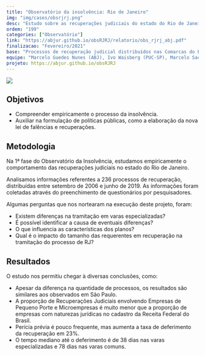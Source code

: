 ```yaml
---
title: "Observatório da insolvência: Rio de Janeiro"
img: "img/cases/obsrjrj.png"
desc: "Estudo sobre as recuperações judiciais do estado do Rio de Janeiro."
ordem: "199"
categories: ["Observatório"]
link: "https://abjur.github.io/obsRJRJ/relatorio/obs_rjrj_abj.pdf"
finalizacao: "Fevereiro/2021"
base: "Processos de recuperação judicial distribuídos nas Comarcas do Estado de Rio de Janeiro entre setembro de 2006 e junho de 2019."
equipe: "Marcelo Guedes Nunes (ABJ), Ivo Waisberg (PUC-SP), Marcelo Sacramone (PUC-SP), Juliana Bumachar, Julio Trecenti (ABJ)"
projeto: https://abjur.github.io/obsRJRJ
---
```


![](/img/cases/obsrjrj.png)

## Objetivos

- Compreender empiricamente o processo da insolvência.
- Auxiliar na formulação de políticas públicas, como a elaboração da nova lei de falências e recuperações.

## Metodologia

Na 1ª fase do Observatório da Insolvência, estudamos empiricamente o comportamento das recuperações judiciais no estado do Rio de Janeiro.

Analisamos informações referentes a 236 processos de recuperação, distribuídas entre setembro de 2006 e junho de 2019. As informações foram coletadas através do preenchimento de questionários por pesquisadores.

Algumas perguntas que nos nortearam na execução deste projeto, foram:

- Existem diferenças na tramitação em varas especializadas?
- É possível identificar a causa de eventuais diferenças?
- O que influencia as características dos planos?
- Qual é o impacto do tamanho das requerentes em recuperação na tramitação do processo de RJ?

## Resultados

O estudo nos permitiu chegar à diversas conclusões, como:

- Apesar da diferença na quantidade de processos, os resultados são similares aos observados em São Paulo.
- A proporção de Recuperações Judiciais envolvendo Empresas de Pequeno Porte e Microempresas é muito menor que a proporção de empresas com naturezas jurídicas no cadastro da Receita Federal do Brasil.
- Perícia prévia é pouco frequente, mas aumenta a taxa de deferimento da recuperação em 23%.
- O tempo mediano até o deferimento é de 38 dias nas varas especializadas e 78 dias nas varas comuns.
